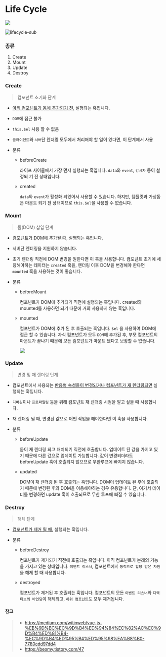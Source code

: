 # Life Cycle

![](images/lifecycle.png)

![lifecycle-sub](images/lifecycle-sub.png)

### 종류

1. Create
2. Mount
3. Update
4. Destroy



### Create

> 컴포넌트 초기화 단계

- <u>아직 컴포넌트가 돔에 추가되기 전,</u> 실행되는 훅입니다.

- `DOM`에 접근 불가

- `this.$el` 사용 할 수 없음

- `클라이언트`와 `서버`단 렌더링 모두에서 처리해야 할 일이 있다면, 이 단계에서 사용
- 분류

  - beforeCreate

    라이프 사이클에서 가장 먼저 실행되는 훅입니다.  `data`와 `event`, `감시자` 등이 설정되 기 전 상태입니다.

  - created

    `data`와 `event`가 활성화 되있어서 사용할 수 있습니다. 하지만, 템플릿과 가상돔은 마운트 되기 전 상태이므로 `this.$el`을 사용할 수 없습니다.



### Mount

> 돔(DOM) 삽입 단계

- <u>컴포넌트가 DOM에 추가될 때</u>, 실행되는 훅입니다.

- 서버단 렌더링을 지원하지 않습니다.

- 초기 렌더링 직전에 DOM 변경을 원한다면 이 훅을 사용합니다. 컴포넌트 초기에 세팅해야하는 데이터는 `created` 훅을, 렌더링 이후 DOM을 변경해야 한다면 `mounted` 훅을 사용하는 것이 좋습니다.

- 분류

  - beforeMount

    컴포넌트가 DOM에 추가되기 직전에 실행되는 훅입니다. created와 mounted를 사용하면 되기 때문에 거의 사용하지 않는 훅입니다.

  - mounted

    컴포넌트가 DOM에 추가 된 후 호출되는 훅입니다. `$el` 을 사용하여 DOM에 접근 할 수 있습니다. 자식 컴포넌트가 모두 `DOM`에 추가된 후, 부모 컴포넌트의 마운트가 끝나기 때문에 모든 컴포넌트가 마운트 됐다고 보장할 수 없습니다.
    
    ![](images/lifecycle-mount.png)



### Update

>  변경 및 재 렌더링 단계

- 컴포넌트에서 사용되는 <u>반응형 속성들이 변경되거나 컴포넌트가 재 렌더링되면</u> 실행되는 훅입니다.

- `디버깅`이나 `프로파일링` 등을 위해 컴포넌트 재 렌더링 시점을 알고 싶을 때 사용합니다.

- 재 렌더링 될 때, 변경된 값으로 어떤 작업을 해야한다면 이 훅을 사용합니다.

- 분류

  - beforeUpdate

    돔이 재 렌더링 되고 패치되기 직전에 호출합니다. 업데이트 된 값을 가지고 있기 때문에 다른 값으로 업데이트 가능합니다. 값이 변경되더라도 beforeUpdate 훅이 호출되지 않으므로 무한루프에 빠지지 않습니다.

  - updated

    DOM이 재 렌더링 된 후 호출되는 훅입니다. DOM이 업데이트 된 후에 호출되기 때문에 변경된 후의 DOM을 이용해야하는 경우 유용합니다. 단, 여기서 데이터를 변경하면 update 훅이 호출되므로 무한 루프에 빠질 수 있습니다.




### Destroy

> 해체 단계

- <u>컴포넌트가 제거 될 때</u>, 실행되는 훅입니다.

- 분류

  - beforeDestroy

    컴포넌트가 제거되기 직전에 호출되는 훅입니다. 아직 컴포넌트가 본래의 기능을 가지고 있는 상태입니다. `이벤트 리스너`, 컴포넌트에서 `동적으로 할당 받은 자원`을 해제 할 때 사용합니다.

  - destroyed

    컴포넌트가 제거된 후 호출되는 훅입니다. 컴포넌트의 모든 `이벤트 리스너`와 `디렉티브의 바인딩`이 해제되고, `하위 컴포넌트`도 모두 제거됩니다.



#### 참고

> - https://medium.com/witinweb/vue-js-%EB%9D%BC%EC%9D%B4%ED%94%84%EC%82%AC%EC%9D%B4%ED%81%B4-%EC%9D%B4%ED%95%B4%ED%95%98%EA%B8%B0-7780cdd97dd4
> - https://beomy.tistory.com/47

